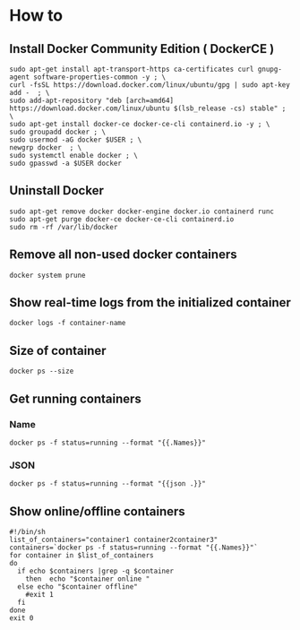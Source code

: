 # How to

## Install Docker Community Edition \( DockerCE \)

```text
sudo apt-get install apt-transport-https ca-certificates curl gnupg-agent software-properties-common -y ; \
curl -fsSL https://download.docker.com/linux/ubuntu/gpg | sudo apt-key add -  ; \
sudo add-apt-repository "deb [arch=amd64] https://download.docker.com/linux/ubuntu $(lsb_release -cs) stable" ; \
sudo apt-get install docker-ce docker-ce-cli containerd.io -y ; \
sudo groupadd docker ; \
sudo usermod -aG docker $USER ; \
newgrp docker  ; \
sudo systemctl enable docker ; \
sudo gpasswd -a $USER docker
```

## Uninstall Docker

```text
sudo apt-get remove docker docker-engine docker.io containerd runc
sudo apt-get purge docker-ce docker-ce-cli containerd.io
sudo rm -rf /var/lib/docker
```

## Remove all non-used docker containers

```text
docker system prune
```

## Show real-time logs from the initialized container

```text
docker logs -f container-name
```

## Size of container

```text
docker ps --size
```

## Get running containers 

### Name

```text
docker ps -f status=running --format "{{.Names}}"
```

### JSON

```text
docker ps -f status=running --format "{{json .}}"
```

## Show online/offline containers

```text
#!/bin/sh
list_of_containers="container1 container2container3"
containers=`docker ps -f status=running --format "{{.Names}}"`
for container in $list_of_containers
do
  if echo $containers |grep -q $container
    then  echo "$container online "
  else echo "$container offline"
    #exit 1
  fi
done
exit 0
```



